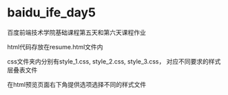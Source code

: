 # baidu_ife_day5

百度前端技术学院基础课程第五天和第六天课程作业

html代码存放在resume.html文件内

css文件夹内分别有style_1.css, style_2.css, style_3.css， 对应不同要求的样式层叠表文件

在html预览页面右下角提供选项选择不同的样式文件
